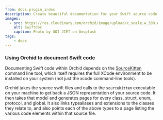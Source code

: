 ```yaml
---
from: docs.plugin_index
description: Create beautiful documentation for your Swift source code within Orchid.
images:
  - src: https://res.cloudinary.com/orchid/image/upload/c_scale,w_300,e_blur:150/v1525466545/plugins/swiftdoc.jpg
    alt: Swiftdoc
    caption: Photo by OOI JIET on Unsplash
tags:
    - docs
---
```


### Using Orchid to document Swift code

Documenting Swift code within Orchid depends on the [SourceKitten](https://github.com/jpsim/SourceKitten) command line
tool, which itself requires the full XCode environment to be installed on your system (not just the xcode command-line 
tools).

Orchid takes the source swift files and calls to the `sourcekitten` executable on your machine to get back a JSON 
representation of your source code. It then takes that model and generates pages for every class, struct, enum, 
protocol, and global. It also links typealiases and extensions to the classes they relate to, and also points each of 
the above types to a page listing the various code elements within that source file.